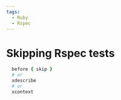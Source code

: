 ```yaml
---
tags:
  - Ruby
  - Rspec
---
```


# Skipping Rspec tests

```ruby
  before { skip }
  # or
  xdescribe
  # or
  xcontext
```
